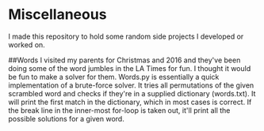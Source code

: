 # Miscellaneous
I made this repository to hold some random side projects I developed or worked on.

##Words
I visited my parents for Christmas and 2016 and they've been doing some of the word jumbles in the LA Times for fun. I thought it would be fun to make a solver for them. Words.py is essentially a quick implementation of a brute-force solver. It tries all permutations of the given scrambled word and checks if they're in a supplied dictionary (words.txt). It will print the first match in the dictionary, which in most cases is correct. If the break line in the inner-most for-loop is taken out, it'll print all the possible solutions for a given word.
